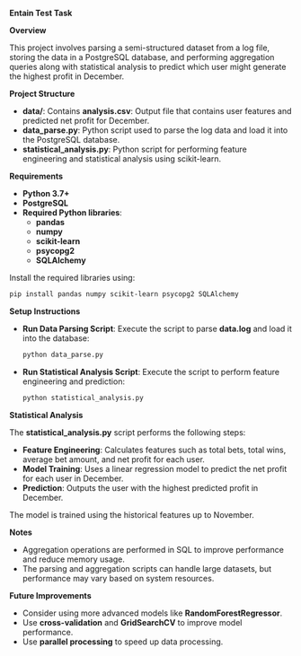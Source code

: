 **Entain Test Task**

**Overview**

This project involves parsing a semi-structured dataset from a log file, storing the data in a PostgreSQL database, and performing aggregation queries along with statistical analysis to predict which user might generate the highest profit in December.

**Project Structure**

- **data/**: Contains **analysis.csv**: Output file that contains user features and predicted net profit for December.
- **data_parse.py**: Python script used to parse the log data and load it into the PostgreSQL database.
- **statistical_analysis.py**: Python script for performing feature engineering and statistical analysis using scikit-learn.

**Requirements**

- **Python 3.7+**
- **PostgreSQL**
- **Required Python libraries**:
  - **pandas**
  - **numpy**
  - **scikit-learn**
  - **psycopg2**
  - **SQLAlchemy**

Install the required libraries using:

```sh
pip install pandas numpy scikit-learn psycopg2 SQLAlchemy
```

**Setup Instructions**

- **Run Data Parsing Script**:
  Execute the script to parse **data.log** and load it into the database:
  
  ```sh
  python data_parse.py
  ```

- **Run Statistical Analysis Script**:
  Execute the script to perform feature engineering and prediction:
  
  ```sh
  python statistical_analysis.py
  ```

**Statistical Analysis**

The **statistical_analysis.py** script performs the following steps:

- **Feature Engineering**: Calculates features such as total bets, total wins, average bet amount, and net profit for each user.
- **Model Training**: Uses a linear regression model to predict the net profit for each user in December.
- **Prediction**: Outputs the user with the highest predicted profit in December.

The model is trained using the historical features up to November.

**Notes**

- Aggregation operations are performed in SQL to improve performance and reduce memory usage.
- The parsing and aggregation scripts can handle large datasets, but performance may vary based on system resources.

**Future Improvements**

- Consider using more advanced models like **RandomForestRegressor**.
- Use **cross-validation** and **GridSearchCV** to improve model performance.
- Use **parallel processing** to speed up data processing.

